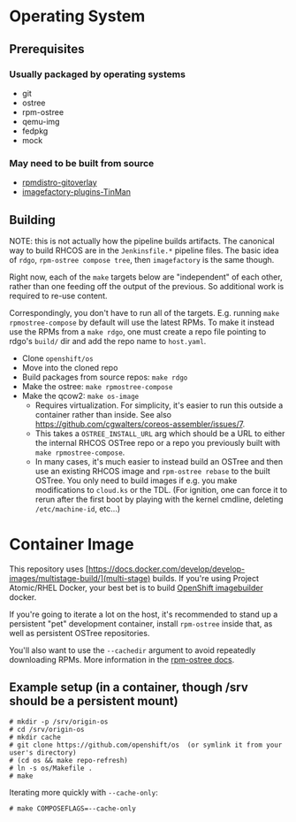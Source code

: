 # Operating System

## Prerequisites

### Usually packaged by operating systems

- git
- ostree
- rpm-ostree
- qemu-img
- fedpkg
- mock

### May need to be built from source

- [rpmdistro-gitoverlay](https://github.com/projectatomic/rpmdistro-gitoverlay)
- [imagefactory-plugins-TinMan](https://github.com/redhat-imaging/imagefactory)

## Building

NOTE: this is not actually how the pipeline builds
artifacts. The canonical way to build RHCOS are in the
`Jenkinsfile.*` pipeline files. The basic idea of `rdgo`,
`rpm-ostree compose tree`, then `imagefactory` is the same
though.

Right now, each of the `make` targets below are
"independent" of each other, rather than one feeding off the
output of the previous. So additional work is required to
re-use content.

Correspondingly, you don't have to run all of the targets.
E.g. running `make rpmostree-compose` by default will use
the latest RPMs. To make it instead use the RPMs from a
`make rdgo`, one must create a repo file pointing to rdgo's
`build/` dir and add the repo name to `host.yaml`.

- Clone `openshift/os`
- Move into the cloned repo
- Build packages from source repos: `make rdgo`
- Make the ostree: ``make rpmostree-compose``
- Make the qcow2: `make os-image`
    - Requires virtualization. For simplicity, it's easier
      to run this outside a container rather than inside.
      See also
      https://github.com/cgwalters/coreos-assembler/issues/7.
    - This takes a `OSTREE_INSTALL_URL` arg which should be
      a URL to either the internal RHCOS OSTree repo or a
      repo you previously built with `make
      rpmostree-compose`.
    - In many cases, it's much easier to instead build an
      OSTree and then use an existing RHCOS image and
      `rpm-ostree rebase` to the built OSTree. You only need
      to build images if e.g. you make modifications to
      `cloud.ks` or the TDL. (For ignition, one can force it
      to rerun after the first boot by playing with the
      kernel cmdline, deleting `/etc/machine-id`, etc...)

# Container Image

This repository uses [https://docs.docker.com/develop/develop-images/multistage-build/](multi-stage) builds.
If you're using Project Atomic/RHEL Docker, your best bet is to build [OpenShift imagebuilder](https://github.com/openshift/imagebuilder)
docker.

If you're going to iterate a lot on the host, it's recommended to stand up
a persistent "pet" development container, install `rpm-ostree` inside that,
as well as persistent OSTree repositories.

You'll also want to use the `--cachedir` argument to avoid repeatedly
downloading RPMs. More information in
the [rpm-ostree docs](https://github.com/projectatomic/rpm-ostree/blob/master/docs/manual/compose-server.md).

Example setup (in a container, though /srv should be a persistent mount)
---

```
# mkdir -p /srv/origin-os
# cd /srv/origin-os
# mkdir cache
# git clone https://github.com/openshift/os  (or symlink it from your user's directory)
# (cd os && make repo-refresh)
# ln -s os/Makefile .
# make
```

Iterating more quickly with `--cache-only`:
```
# make COMPOSEFLAGS=--cache-only
```
